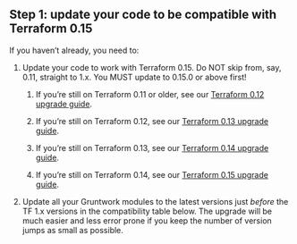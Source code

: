 ## Step 1: update your code to be compatible with Terraform 0.15

If you haven’t already, you need to:

1.  Update your code to work with Terraform 0.15. Do NOT skip from, say, 0.11, straight to 1.x. You MUST update to
    0.15.0 or above first!

    1.  If you’re still on Terraform 0.11 or older, see our
        [Terraform 0.12 upgrade guide](https://docs.gruntwork.io/guides/upgrading-to-tf12-tg19/).

    2.  If you’re still on Terraform 0.12, see our
        [Terraform 0.13 upgrade guide](https://gruntwork.io/guides/upgrades/how-to-update-to-terraform-13/).

    3.  If you’re still on Terraform 0.13, see our
        [Terraform 0.14 upgrade guide](https://gruntwork.io/guides/upgrades/how-to-update-to-terraform-14/).

    4.  If you’re still on Terraform 0.14, see our
        [Terraform 0.15 upgrade guide](https://gruntwork.io/guides/upgrades/how-to-update-to-terraform-15/).

2.  Update all your Gruntwork modules to the latest versions just _before_ the TF 1.x versions in the compatibility
    table below. The upgrade will be much easier and less error prone if you keep the number of version jumps as small
    as possible.



<!-- ##DOCS-SOURCER-START
{"sourcePlugin":"Service Catalog Reference","hash":"c3ecc97a1ccd82388124ba100320c1ea"}
##DOCS-SOURCER-END -->
